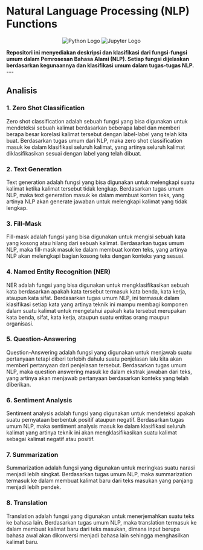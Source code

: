 # Natural Language Processing (NLP) Functions

<p align="center">
  <img src="https://img.shields.io/badge/Python-3776AB?style=for-the-badge&logo=python&logoColor=white" alt="Python Logo"/>
  <img src="https://img.shields.io/badge/Jupyter-F37626.svg?&style=for-the-badge&logo=Jupyter&logoColor=white" alt="Jupyter Logo"/>
</p>
<b>
Repositori ini menyediakan deskripsi dan klasifikasi dari fungsi-fungsi umum dalam Pemrosesan Bahasa Alami (NLP). Setiap fungsi dijelaskan berdasarkan kegunaannya dan klasifikasi umum dalam tugas-tugas NLP.
</b>
---

## Analisis

### 1. Zero Shot Classification
Zero shot classification adalah sebuah fungsi yang bisa digunakan untuk mendeteksi sebuah kalimat berdasarkan beberapa label dan memberi berapa besar korelasi kalimat tersebut dengan label-label yang telah kita buat. Berdasarkan tugas umum dari NLP, maka zero shot classification masuk ke dalam klasifikasi seluruh kalimat, yang artinya seluruh kalimat diklasifikasikan sesuai dengan label yang telah dibuat.

### 2. Text Generation
Text generation adalah fungsi yang bisa digunakan untuk melengkapi suatu kalimat ketika kalimat tersebut tidak lengkap. Berdasarkan tugas umum NLP, maka text generation masuk ke dalam membuat konten teks, yang artinya NLP akan generate jawaban untuk melengkapi kalimat yang tidak lengkap.

### 3. Fill-Mask
Fill-mask adalah fungsi yang bisa digunakan untuk mengisi sebuah kata yang kosong atau hilang dari sebuah kalimat. Berdasarkan tugas umum NLP, maka fill-mask masuk ke dalam membuat konten teks, yang artinya NLP akan melengkapi bagian kosong teks dengan konteks yang sesuai.

### 4. Named Entity Recognition (NER)
NER adalah fungsi yang bisa digunakan untuk mengklasifikasikan sebuah kata berdasarkan apakah kata tersebut termasuk kata benda, kata kerja, ataupun kata sifat. Berdasarkan tugas umum NLP, ini termasuk dalam klasifikasi setiap kata yang artinya teknik ini mampu membagi komponen dalam suatu kalimat untuk mengetahui apakah kata tersebut merupakan kata benda, sifat, kata kerja, ataupun suatu entitas orang maupun organisasi.

### 5. Question-Answering
Question-Answering adalah fungsi yang digunakan untuk menjawab suatu pertanyaan tetapi diberi terlebih dahulu suatu penjelasan lalu kita akan memberi pertanyaan dari penjelasan tersebut. Berdasarkan tugas umum NLP, maka question answering masuk ke dalam ekstrak jawaban dari teks, yang artinya akan menjawab pertanyaan berdasarkan konteks yang telah diberikan.

### 6. Sentiment Analysis
Sentiment analysis adalah fungsi yang digunakan untuk mendeteksi apakah suatu pernyataan berbentuk positif ataupun negatif. Berdasarkan tugas umum NLP, maka sentiment analysis masuk ke dalam klasifikasi seluruh kalimat yang artinya teknik ini akan mengklasifikasikan suatu kalimat sebagai kalimat negatif atau positif.

### 7. Summarization
Summarization adalah fungsi yang digunakan untuk meringkas suatu narasi menjadi lebih singkat. Berdasarkan tugas umum NLP, maka summarization termasuk ke dalam membuat kalimat baru dari teks masukan yang panjang menjadi lebih pendek.

### 8. Translation
Translation adalah fungsi yang digunakan untuk menerjemahkan suatu teks ke bahasa lain. Berdasarkan tugas umum NLP, maka translation termasuk ke dalam membuat kalimat baru dari teks masukan, dimana input berupa bahasa awal akan dikonversi menjadi bahasa lain sehingga menghasilkan kalimat baru.

